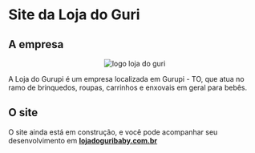 # Site da Loja do Guri

## A empresa

<center><img src="https://lojadoguribaby.com.br/imagens/logo-pq.png" alt="logo loja do guri"></center>

A Loja do Gurupi é um empresa localizada em Gurupi - TO, que atua no ramo de brinquedos, roupas, carrinhos e enxovais em geral para bebês.

## O site

O site ainda está em construção, e você pode acompanhar seu desenvolvimento em **[lojadoguribaby.com.br](index.html)**
